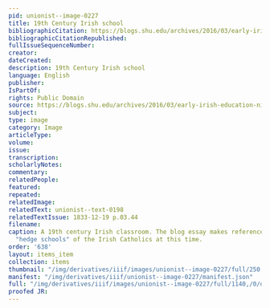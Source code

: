 ```yaml
---
pid: unionist--image-0227
title: 19th Century Irish school
bibliographicCitation: https://blogs.shu.edu/archives/2016/03/early-irish-education-nineteenth-century-how-to-guide-books/
bibliographicCitationRepublished: 
fullIssueSequenceNumber: 
creator: 
dateCreated: 
description: 19th Century Irish school
language: English
publisher: 
IsPartOf: 
rights: Public Domain
source: https://blogs.shu.edu/archives/2016/03/early-irish-education-nineteenth-century-how-to-guide-books/
subject: 
type: image
category: Image
articleType: 
volume: 
issue: 
transcription: 
scholarlyNotes: 
commentary: 
relatedPeople: 
featured: 
repeated: 
relatedImage: 
relatedText: unionist--text-0198
relatedTextIssue: 1833-12-19 p.03.44
filename: 
caption: A 19th century Irish classroom. The blog essay makes reference to the semi-secret
  "hedge schools" of the Irish Catholics at this time.
order: '638'
layout: items_item
collection: items
thumbnail: "/img/derivatives/iiif/images/unionist--image-0227/full/250,/0/default.jpg"
manifest: "/img/derivatives/iiif/unionist--image-0227/manifest.json"
full: "/img/derivatives/iiif/images/unionist--image-0227/full/1140,/0/default.jpg"
proofed JR: 
---
```

